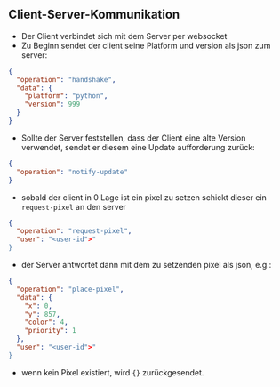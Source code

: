 ## Client-Server-Kommunikation

- Der Client verbindet sich mit dem Server per websocket
- Zu Beginn sendet der client seine Platform und version als json zum server:
```json 
{
  "operation": "handshake",
  "data": {
    "platform": "python",
    "version": 999
  }
}
```

- Sollte der Server feststellen, dass der Client eine alte Version verwendet, sendet er diesem eine Update aufforderung zurück:
```json 
{
  "operation": "notify-update"
}
```

- sobald der client in 0 Lage ist ein pixel zu setzen schickt dieser ein `request-pixel` an den server
```json 
{
  "operation": "request-pixel",
  "user": "<user-id">"
}
 ```

- der Server antwortet dann mit dem zu setzenden pixel als json, e.g.:
```json 
{
  "operation": "place-pixel",
  "data": {
    "x": 0,
    "y": 857,
    "color": 4,
    "priority": 1
  },
  "user": "<user-id">"
}
 ```

- wenn kein Pixel existiert, wird `{}` zurückgesendet.
